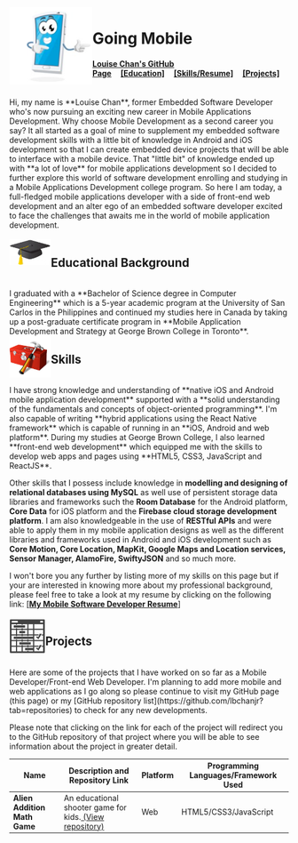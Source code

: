<img align="left" src="./images/mobile_icon.png" alt="Mobile phone cartoon" width=150 />

# Going Mobile
#### [Louise Chan's GitHub Page](#going-mobile)     [[Education]](#educational-background)     [[Skills/Resume]](#skills)     [[Projects]](#projects)
<br>
Hi, my name is **Louise Chan**, former Embedded Software Developer who's now pursuing an exciting new career in Mobile Applications Development. Why choose Mobile Development as a second career you say? It all started as a goal of mine to supplement my embedded software development skills with a little bit of knowledge in Android and iOS development so that I can create embedded device projects that will be able to interface with a mobile device. That "little bit" of knowledge ended up with **a lot of love** for mobile applications development so I decided to further explore this world of software development enrolling and studying in a Mobile Applications Development college program. So here I am today, a full-fledged mobile applications developer with a side of front-end web development and an alter ego of an embedded software developer excited to face the challenges that awaits me in the world of mobile application development.  
<br><br>
<img align="left" src="./images/graduation_cap.png" alt="Graduation cap icon" width=75 />

## Educational Background
<br>
I graduated with a **Bachelor of Science degree in Computer Engineering** which is a 5-year academic program at the University of San Carlos in the Philippines and continued my studies here in Canada by taking up a post-graduate certificate program in **Mobile Application Development and Strategy at George Brown College in Toronto**.  

<img align="left" src="./images/toolbox.png" alt="Toolbox icon" width=75 /> 

## Skills
<br>
I have strong knowledge and understanding of **native iOS and Android mobile application development** supported with a **solid understanding of the fundamentals and concepts of object-oriented programming**. I'm also capable of writing **hybrid applications using the React Native framework** which is capable of running in an **iOS, Android and web platform**. During my studies at George Brown College, I also learned **front-end web development** which equipped me with the skills to develop web apps and pages using **HTML5, CSS3, JavaScript and ReactJS**.   

Other skills that I possess include knowledge in **modelling and designing of relational databases using MySQL** as well use of persistent storage data libraries and frameworks such the **Room Database** for the Android platform, **Core Data** for iOS platform and the **Firebase cloud storage development platform**. I am also knowledgeable in the use of **RESTful APIs** and were able to apply them in my mobile application designs as well as the different libraries and frameworks used in Android and iOS development such as **Core Motion, Core Location, MapKit, Google Maps and Location services, Sensor Manager, AlamoFire, SwiftyJSON** and so much more.

I won't bore you any further by listing more of my skills on this page but if your are interested in knowing more about my professional background, please feel free to take a look at my resume by clicking on the following link: <a href="./docs/LChan Mobile Developer Resume.pdf" target="_blank">[**My Mobile Software Developer Resume**]</a>
<br /><br />
<img align="left" src="./images/project_icon.png" alt="Project schedule icon" width=65 /> 

## Projects
<br />
Here are some of the projects that I have worked on so far as a Mobile Developer/Front-end Web Developer. I'm planning to add more mobile and web applications as I go along so please continue to visit my GitHub page (this page) or my [GitHub repository list](https://github.com/lbchanjr?tab=repositories) to check for any new developments.   

Please note that clicking on the link for each of the project will redirect you to the GitHub repository of that project where you will be able to see information about the project in greater detail.  

Name | Description and Repository Link | Platform | Programming Languages/Framework Used
---------------- | ----------------- | ------------------- | --------------
**Alien Addition Math Game** | An educational shooter game for kids.<a href src="https://github.com/lbchanjr/Alien-Addition/blob/master/README.md">&nbsp;(View repository)</a> | Web | HTML5/CSS3/JavaScript





